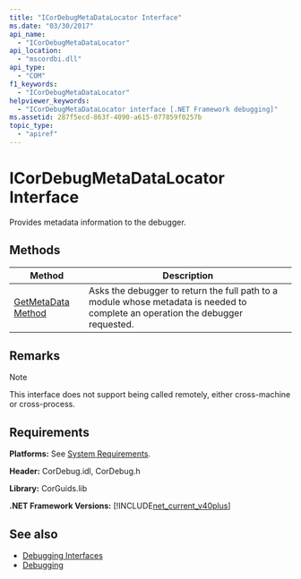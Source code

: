 ```yaml
---
title: "ICorDebugMetaDataLocator Interface"
ms.date: "03/30/2017"
api_name: 
  - "ICorDebugMetaDataLocator"
api_location: 
  - "mscordbi.dll"
api_type: 
  - "COM"
f1_keywords: 
  - "ICorDebugMetaDataLocator"
helpviewer_keywords: 
  - "ICorDebugMetaDataLocator interface [.NET Framework debugging]"
ms.assetid: 287f5ecd-863f-4090-a615-077859f0257b
topic_type: 
  - "apiref"
---
```

# ICorDebugMetaDataLocator Interface
Provides metadata information to the debugger.  
  
## Methods  
  
|Method|Description|  
|------------|-----------------|  
|[GetMetaData Method](icordebugmetadatalocator-getmetadata-method.md)|Asks the debugger to return the full path to a module whose metadata is needed to complete an operation the debugger requested.|  
  
## Remarks  
  
> [!NOTE]
> This interface does not support being called remotely, either cross-machine or cross-process.  
  
## Requirements  
 **Platforms:** See [System Requirements](../../get-started/system-requirements.md).  
  
 **Header:** CorDebug.idl, CorDebug.h  
  
 **Library:** CorGuids.lib  
  
 **.NET Framework Versions:** [!INCLUDE[net_current_v40plus](../../../../includes/net-current-v40plus-md.md)]  
  
## See also

- [Debugging Interfaces](debugging-interfaces.md)
- [Debugging](index.md)
